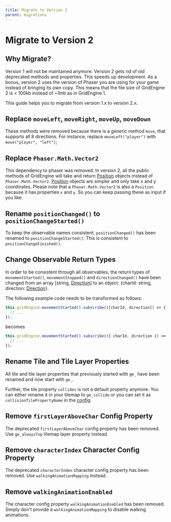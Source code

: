 ```yaml
---
title: Migrate to Version 2
parent: migrations
---
```


# Migrate to Version 2

## Why Migrate?

Version 1 will not be maintained anymore. Version 2 gets rid of old deprecated methods and properties. This speeds up development.
As a bonus, version 2 uses the version of Phaser you are using for your game instead of bringing its own copy. This means that the file size of GridEngine 2 is < 100kb instead of ~1mb as in GridEngine 1.

This guide helps you to migrate from version 1.x to version 2.x.

## Replace `moveLeft`, `moveRight`, `moveUp`, `moveDown`

These methods were removed because there is a generic method `move`, that supports all 8 directions.
For instance, replace `moveLeft("player")` with `move("player", "left")`;

## Replace `Phaser.Math.Vector2`

This dependency to phaser was removed. In version 2, all the public methods of GridEngine will take and return [Position](../api/config.html/#position) objects instead of `Phaser.Math.Vector2`. [Position](../api/config.html/#position) objects are simpler and only take x and y coordinates. Please note that a `Phaser.Math.Vector2` is also a `Position` because it has properties `x` and `y`. So you can keep passing these as input if you like.

## Rename `positionChanged()` to `positionChangeStarted()`

To keep the observable names consistent, `positionChanged()` has been renamed to `positionChangeStarted()`. This is consistent to `positionChangeFinished()`.

## Change Observable Return Types

In order to be consistent through all observables, the return types of `movementStarted()`, `movementStopped()` and `directionChanged()` have been changed from an array [string, [Direction](../api/config.html/#direction)] to an object: {charId: string, direction: [Direction](../api/config.html/#direction)}.

The following example code needs to be transformed as follows:

```js
this.gridEngine.movementStarted().subscribe(([charId, direction]) => {
  // ...
});
```

becomes

```js
this.gridEngine.movementStarted().subscribe(({ charId, direction }) => {
  // ...
});
```

## Rename Tile and Tile Layer Properties

All tile and tile layer properties that previously started with `gm_` have been renamed and now start with `ge_`.

Further, the tile property `collides` is not a default property anymore. You can either rename it in your tilemap to `ge_collide` or you can set it as `collisionTilePropertyName` in the [config](/typedoc/interfaces/GridEngineConfig.html#collisionTilePropertyName).

## Remove `firstLayerAboveChar` Config Property

The deprecated `firstLayerAboveChar` config property has been removed. Use `ge_alwaysTop` tilemap layer property instead.

## Remove `characterIndex` Character Config Property

The deprecated `characterIndex` character config property has been removed. Use `walkingAnimationMapping` instead.

## Remove `walkingAnimationEnabled`

The character config property `walkingAnimationEnabled` has been removed. Simply don't provide a `walkingAnimationMapping` to disable walking animations.

